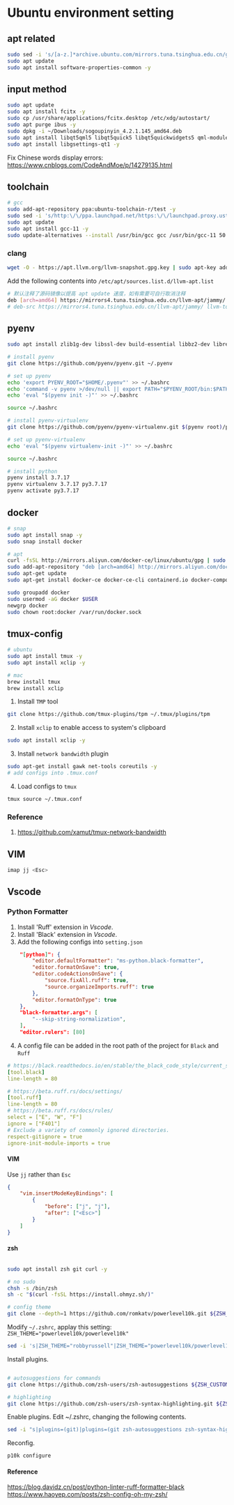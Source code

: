 # Ubuntu environment setting

## apt related
```bash
sudo sed -i 's/[a-z.]*archive.ubuntu.com/mirrors.tuna.tsinghua.edu.cn/g' /etc/apt/sources.list
sudo apt update
sudo apt install software-properties-common -y
```

## input method
```bash
sudo apt update
sudo apt install fcitx -y
sudo cp /usr/share/applications/fcitx.desktop /etc/xdg/autostart/
sudo apt purge ibus -y
sudo dpkg -i ~/Downloads/sogoupinyin_4.2.1.145_amd64.deb
sudo apt install libqt5qml5 libqt5quick5 libqt5quickwidgets5 qml-module-qtquick2 -y
sudo apt install libgsettings-qt1 -y
```
Fix Chinese words display errors: https://www.cnblogs.com/CodeAndMoe/p/14279135.html


## toolchain
```bash
# gcc
sudo add-apt-repository ppa:ubuntu-toolchain-r/test -y
sudo sed -i 's/http:\/\/ppa.launchpad.net/https:\/\/launchpad.proxy.ustclug.org/g' /etc/apt/sources.list.d/*.list
sudo apt update
sudo apt install gcc-11 -y
sudo update-alternatives --install /usr/bin/gcc gcc /usr/bin/gcc-11 50

```
### clang
```bash
wget -O - https://apt.llvm.org/llvm-snapshot.gpg.key | sudo apt-key add -
```
Add the following contents into `/etc/apt/sources.list.d/llvm-apt.list`
```bash
# 默认注释了源码镜像以提高 apt update 速度，如有需要可自行取消注释
deb [arch=amd64] https://mirrors4.tuna.tsinghua.edu.cn/llvm-apt/jammy/ llvm-toolchain-jammy main
# deb-src https://mirrors4.tuna.tsinghua.edu.cn/llvm-apt/jammy/ llvm-toolchain-jammy main
```

## pyenv
```bash
sudo apt install zlib1g-dev libssl-dev build-essential libbz2-dev libreadline-dev libsqlite3-dev llvm libncurses5-dev xz-utils tk-dev libxml2-dev libxmlsec1-dev libffi-dev liblzma-dev

# install pyenv
git clone https://github.com/pyenv/pyenv.git ~/.pyenv

# set up pyenv
echo 'export PYENV_ROOT="$HOME/.pyenv"' >> ~/.bashrc
echo 'command -v pyenv >/dev/null || export PATH="$PYENV_ROOT/bin:$PATH"' >> ~/.bashrc
echo 'eval "$(pyenv init -)"' >> ~/.bashrc

source ~/.bashrc

# install pyenv-virtualenv
git clone https://github.com/pyenv/pyenv-virtualenv.git $(pyenv root)/plugins/pyenv-virtualenv

# set up pyenv-virtualenv
echo 'eval "$(pyenv virtualenv-init -)"' >> ~/.bashrc

source ~/.bashrc

# install python
pyenv install 3.7.17
pyenv virtualenv 3.7.17 py3.7.17
pyenv activate py3.7.17

```

## docker
```bash
# snap
sudo apt install snap -y
sudo snap install docker

# apt
curl -fsSL http://mirrors.aliyun.com/docker-ce/linux/ubuntu/gpg | sudo apt-key add -
sudo add-apt-repository "deb [arch=amd64] http://mirrors.aliyun.com/docker-ce/linux/ubuntu $(lsb_release -cs) stable"
sudo apt-get update
sudo apt-get install docker-ce docker-ce-cli containerd.io docker-compose-plugin

sudo groupadd docker
sudo usermod -aG docker $USER
newgrp docker
sudo chown root:docker /var/run/docker.sock
```


## tmux-config
```bash
# ubuntu
sudo apt install tmux -y
sudo apt install xclip -y

# mac
brew install tmux
brew install xclip
```

1. Install `TMP` tool
```bash
git clone https://github.com/tmux-plugins/tpm ~/.tmux/plugins/tpm
```
2. Install `xclip` to enable access to system's clipboard
```bash
sudo apt install xclip -y
```

3. Install `network bandwidth` plugin
```bash
sudo apt-get install gawk net-tools coreutils -y
# add configs into .tmux.conf
```

4. Load configs to `tmux`
```bash
tmux source ~/.tmux.conf
```

### Reference
1. https://github.com/xamut/tmux-network-bandwidth

## VIM

```bash
imap jj <Esc>
```




## Vscode

### Python Formatter

1. Install 'Ruff' extension in *Vscode*.
2. Install 'Black' extension in *Vscode*.
3. Add the following configs into `setting.json`
```json
    "[python]": {
        "editor.defaultFormatter": "ms-python.black-formatter",
        "editor.formatOnSave": true,
        "editor.codeActionsOnSave": {
            "source.fixAll.ruff": true,
            "source.organizeImports.ruff": true
        },
        "editor.formatOnType": true
    },
    "black-formatter.args": [
        "--skip-string-normalization",
    ],
    "editor.rulers": [80]
```
4. A config file can be added in the root path of the project for `Black` and `Ruff`

```yaml
# https://black.readthedocs.io/en/stable/the_black_code_style/current_style.html
[tool.black]
line-length = 80

# https://beta.ruff.rs/docs/settings/
[tool.ruff]
line-length = 80
# https://beta.ruff.rs/docs/rules/
select = ["E", "W", "F"]
ignore = ["F401"]
# Exclude a variety of commonly ignored directories.
respect-gitignore = true
ignore-init-module-imports = true
```
#### VIM
Use `jj` rather than `Esc`
```json
{
    "vim.insertModeKeyBindings": [
        {
            "before": ["j", "j"],
            "after": ["<Esc>"]
        }
    ]
}
```

#### zsh
```bash

sudo apt install zsh git curl -y

# no sudo
chsh -s /bin/zsh
sh -c "$(curl -fsSL https://install.ohmyz.sh/)"

# config theme
git clone --depth=1 https://github.com/romkatv/powerlevel10k.git ${ZSH_CUSTOM:-$HOME/.oh-my-zsh/custom}/themes/powerlevel10k
```
Modify `~/.zshrc`, applay this setting: `ZSH_THEME="powerlevel10k/powerlevel10k"`
```bash
sed -i 's|ZSH_THEME="robbyrussell"|ZSH_THEME="powerlevel10k/powerlevel10k"|g' ~/.zshrc
```

Install plugins.
```bash

# autosuggestions for commands
git clone https://github.com/zsh-users/zsh-autosuggestions ${ZSH_CUSTOM:-~/.oh-my-zsh/custom}/plugins/zsh-autosuggestions

# highlighting
git clone https://github.com/zsh-users/zsh-syntax-highlighting.git ${ZSH_CUSTOM:-~/.oh-my-zsh/custom}/plugins/zsh-syntax-highlighting 

```

Enable plugins.
Edit ~/.zshrc, changing the following contents.
```bash
sed -i "s|plugins=(git)|plugins=(git zsh-autosuggestions zsh-syntax-highlighting)|g" ~/.zshrc
```

Reconfig.
```bash
p10k configure
```

#### Reference
https://blog.davidz.cn/post/python-linter-ruff-formatter-black
<br>
https://www.haoyep.com/posts/zsh-config-oh-my-zsh/
